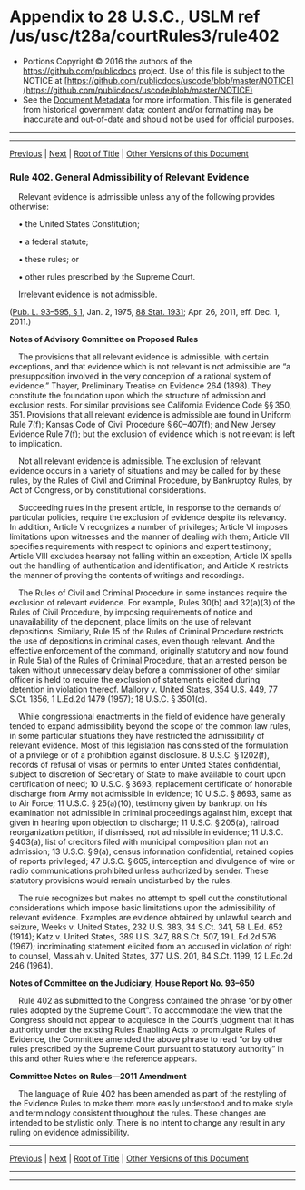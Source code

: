 ---
---

# Appendix to 28 U.S.C., USLM ref /us/usc/t28a/courtRules3/rule402

* Portions Copyright © 2016 the authors of the https://github.com/publicdocs project.
  Use of this file is subject to the NOTICE at [https://github.com/publicdocs/uscode/blob/master/NOTICE](https://github.com/publicdocs/uscode/blob/master/NOTICE)
* See the [Document Metadata](././../../../..//README.md) for more information.
  This file is generated from historical government data; content and/or formatting may be inaccurate and out-of-date and should not be used for official purposes.

----------
----------

[Previous](./../../../..//us/usc/t28a/courtRules3/m__us_usc_t28a_courtRules3_rule401.md) | [Next](./../../../..//us/usc/t28a/courtRules3/m__us_usc_t28a_courtRules3_rule403.md) | [Root of Title](./../../../../) | [Other Versions of this Document](https://publicdocs.github.io/go/links?ns=uslm&ref=%2Fus%2Fusc%2Ft28a%2FcourtRules3%2Frule402)

### Rule 402. General Admissibility of Relevant Evidence

    Relevant evidence is admissible unless any of the following provides otherwise:

    • the United States Constitution;

    • a federal statute;

    • these rules; or

    • other rules prescribed by the Supreme Court.

    Irrelevant evidence is not admissible.

([Pub. L. 93–595, § 1][/us/pl/93/595/s1], Jan. 2, 1975, [88 Stat. 1931][/us/stat/88/1931]; Apr. 26, 2011, eff. Dec. 1, 2011.)

 __Notes of Advisory Committee on Proposed Rules__ 

    The provisions that all relevant evidence is admissible, with certain exceptions, and that evidence which is not relevant is not admissible are “a presupposition involved in the very conception of a rational system of evidence.” Thayer, Preliminary Treatise on Evidence 264 (1898). They constitute the foundation upon which the structure of admission and exclusion rests. For similar provisions see California Evidence Code §§ 350, 351. Provisions that all relevant evidence is admissible are found in Uniform Rule 7(f); Kansas Code of Civil Procedure § 60–407(f); and New Jersey Evidence Rule 7(f); but the exclusion of evidence which is not relevant is left to implication.

    Not all relevant evidence is admissible. The exclusion of relevant evidence occurs in a variety of situations and may be called for by these rules, by the Rules of Civil and Criminal Procedure, by Bankruptcy Rules, by Act of Congress, or by constitutional considerations.

    Succeeding rules in the present article, in response to the demands of particular policies, require the exclusion of evidence despite its relevancy. In addition, Article V recognizes a number of privileges; Article VI imposes limitations upon witnesses and the manner of dealing with them; Article VII specifies requirements with respect to opinions and expert testimony; Article VIII excludes hearsay not falling within an exception; Article IX spells out the handling of authentication and identification; and Article X restricts the manner of proving the contents of writings and recordings.

    The Rules of Civil and Criminal Procedure in some instances require the exclusion of relevant evidence. For example, Rules 30(b) and 32(a)(3) of the Rules of Civil Procedure, by imposing requirements of notice and unavailability of the deponent, place limits on the use of relevant depositions. Similarly, Rule 15 of the Rules of Criminal Procedure restricts the use of depositions in criminal cases, even though relevant. And the effective enforcement of the command, originally statutory and now found in Rule 5(a) of the Rules of Criminal Procedure, that an arrested person be taken without unnecessary delay before a commissioner of other similar officer is held to require the exclusion of statements elicited during detention in violation thereof. Mallory v. United States, 354 U.S. 449, 77 S.Ct. 1356, 1 L.Ed.2d 1479 (1957); 18 U.S.C. § 3501(c).

    While congressional enactments in the field of evidence have generally tended to expand admissibility beyond the scope of the common law rules, in some particular situations they have restricted the admissibility of relevant evidence. Most of this legislation has consisted of the formulation of a privilege or of a prohibition against disclosure. 8 U.S.C. § 1202(f), records of refusal of visas or permits to enter United States confidential, subject to discretion of Secretary of State to make available to court upon certification of need; 10 U.S.C. § 3693, replacement certificate of honorable discharge from Army not admissible in evidence; 10 U.S.C. § 8693, same as to Air Force; 11 U.S.C. § 25(a)(10), testimony given by bankrupt on his examination not admissible in criminal proceedings against him, except that given in hearing upon objection to discharge; 11 U.S.C. § 205(a), railroad reorganization petition, if dismissed, not admissible in evidence; 11 U.S.C. § 403(a), list of creditors filed with municipal composition plan not an admission; 13 U.S.C. § 9(a), census information confidential, retained copies of reports privileged; 47 U.S.C. § 605, interception and divulgence of wire or radio communications prohibited unless authorized by sender. These statutory provisions would remain undisturbed by the rules.

    The rule recognizes but makes no attempt to spell out the constitutional considerations which impose basic limitations upon the admissibility of relevant evidence. Examples are evidence obtained by unlawful search and seizure, Weeks v. United States, 232 U.S. 383, 34 S.Ct. 341, 58 L.Ed. 652 (1914); Katz v. United States, 389 U.S. 347, 88 S.Ct. 507, 19 L.Ed.2d 576 (1967); incriminating statement elicited from an accused in violation of right to counsel, Massiah v. United States, 377 U.S. 201, 84 S.Ct. 1199, 12 L.Ed.2d 246 (1964).

 __Notes of Committee on the Judiciary, House Report No. 93–650__ 

    Rule 402 as submitted to the Congress contained the phrase “or by other rules adopted by the Supreme Court”. To accommodate the view that the Congress should not appear to acquiesce in the Court’s judgment that it has authority under the existing Rules Enabling Acts to promulgate Rules of Evidence, the Committee amended the above phrase to read “or by other rules prescribed by the Supreme Court pursuant to statutory authority” in this and other Rules where the reference appears.

 __Committee Notes on Rules—2011 Amendment__ 

    The language of Rule 402 has been amended as part of the restyling of the Evidence Rules to make them more easily understood and to make style and terminology consistent throughout the rules. These changes are intended to be stylistic only. There is no intent to change any result in any ruling on evidence admissibility.

----------

[Previous](./../../../..//us/usc/t28a/courtRules3/m__us_usc_t28a_courtRules3_rule401.md) | [Next](./../../../..//us/usc/t28a/courtRules3/m__us_usc_t28a_courtRules3_rule403.md) | [Root of Title](./../../../../) | [Other Versions of this Document](https://publicdocs.github.io/go/links?ns=uslm&ref=%2Fus%2Fusc%2Ft28a%2FcourtRules3%2Frule402)

----------
----------

[/us/pl/93/595/s1]: https://publicdocs.github.io/go/links?ns=uslm&ref=%2Fus%2Fpl%2F93%2F595%2Fs1
[/us/stat/88/1931]: https://publicdocs.github.io/go/links?ns=uslm&ref=%2Fus%2Fstat%2F88%2F1931


